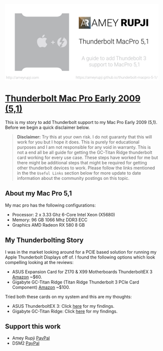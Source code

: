 ![thunderbolt mac pro 5,1 cover](images/thunderbolt-mac-pro-5-1.png)

# [Thunderbolt Mac Pro Early 2009 (5,1)](https://ameyrupji.github.io/thunderbolt-macpro-5-1/)

This is my story to add Thunderbolt support to my Mac Pro Early 2009 (5,1). Before we begin a quick disclaimer below.

> **Disclaimer:** Try this at your own risk. I do not guaranty that this will work for you but I hope it does. This is purely for educational purposes and I am not responsible for any void in warranty. This is not a end all be all guide for getting the GC-Titan Ridge thunderbolt card working for every use case. These steps have worked for me but there might be additional steps that might be required for getting other thunderbolt devices to work. Please follow the links mentioned in the the `Useful Links` section below for more update to date information about the community postings on this topic.
## About my Mac Pro 5,1

My mac pro has the following configurations:

- Processor:        2 x 3.33 Ghz 6-Core Intel Xeon (X5680)
- Memory:           96 GB 1066 Mhz DDR3 ECC
- Graphics          AMD Radeon RX 580 8 GB

## My Thunderbolting Story 

I was in the market looking around for a PCIE based solution for running my Apple Thunderbolt Displays off of. I found the following options which look compelling looking at the reviews:

- ASUS Expansion Card for Z170 & X99 Motherboards ThunderboltEX 3 [Amazon](https://amzn.to/3h8Ubgp) ~$60.
- Gigabyte GC-Titan Ridge (Titan Ridge Thunderbolt 3 PCIe Card Component) [Amazon](https://amzn.to/2Aadohl) ~$100.

Tried both these cards on my system and this are my thoughts:

- ASUS ThunderboltEX 3: Click [here](./ThunderboltEX3.md) for my findings.
- Gigabyte GC-Titan Ridge: Click [here](./GC-TitanRidge.md) for my findings.


## Support this work

- Amey Rupji [PayPal](https://paypal.me/AmeyRupji?locale.x=en_US)
- DSM2 [PayPal](https://paypal.me/DSM2Hackintosh?locale.x=de_DE)
